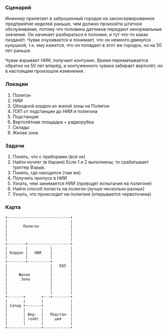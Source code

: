 ### Сценарий

Инженер прилетает в заброшенный городок на законсервированное предприятие
неделей раньше, чем должно произойти штатное обслуживание, потому что половина
датчиков передают ненормальные значения. Он начинает разбираться в поломке,
и тут что-то кааак пизданёт. Чувак очухивается и понимает, что он немного
двинулся кукушкой, т.к. ему кажется, что он попадает в этот же городок, но
на 50 лет раньше.

Чувак взрывает НИИ, получает контузию. Время перематывается обратно на 50 лет
вперёд, и контуженного чувака забирает вертолёт, но в настоящем произошли
изменения.

### Локации
1. Полигон
2. НИИ
3. Обходной кордон из жилой зоны на Полигон
4. ЛЭП от подстанции до НИИ и полигона
5. Подстанция
6. Вертолётная площадка + радиорубка
7. Склады
8. Жилая зона

### Задачи
1. Понять, что с приборами (всё ок)
2. Найти ночлег (в бараке)
Если 1 и 2 выполнены, то срабатывает триггер Взрыв.
3. Понять, где находится (там же)
4. Получить пропуск в НИИ
5. Узнать, чем занимается НИИ (проводят испытания на полигоне)
6. Найти способ попасть на полигон (лучше несколько разных)
7. Узнать, что происходит на полигоне (открывается червоточина)

### Карта
```
+----------------------------+
|                            |
|       Полигон              |
|                            |
|                            |
|                            |
+--------+-------------------+
|        |          |        |
| Кордон |   НИИ    |        |
|        |          |        |
+--------+----------+        |
|                   |   ЛЭП  |
|                   |        |
|     Жилая         |        |
|      Зона         |        |
|                   |        |
|                   |        |
|                   |        |
+-------+       +---+--------+
|       |       |            |
| Склад +-------+            |
|       |       |            |
|       | Вер-  |   Подстан- |
|       | толёт |     ция    |
|       |       |            |
+---------------+------------+
```
